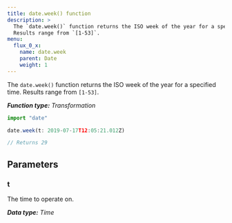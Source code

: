 ```yaml
---
title: date.week() function
description: >
  The `date.week()` function returns the ISO week of the year for a specified time.
  Results range from `[1-53]`.
menu:
  flux_0_x:
    name: date.week
    parent: Date
    weight: 1
---
```


The `date.week()` function returns the ISO week of the year for a specified time.
Results range from `[1-53]`.

_**Function type:** Transformation_  

```js
import "date"

date.week(t: 2019-07-17T12:05:21.012Z)

// Returns 29
```

## Parameters

### t
The time to operate on.

_**Data type:** Time_
